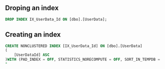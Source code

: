 ## Droping an index

```sql
DROP INDEX IX_UserData_Id ON [dbo].[UserData];
```

## Creating an index

```sql
CREATE NONCLUSTERED INDEX [IX_UserData_Id] ON [dbo].[UserData]
(
	[UserDataId] ASC
)WITH (PAD_INDEX = OFF, STATISTICS_NORECOMPUTE = OFF, SORT_IN_TEMPDB = OFF, IGNORE_DUP_KEY = OFF, DROP_EXISTING = OFF, ONLINE = OFF, ALLOW_ROW_LOCKS = ON, ALLOW_PAGE_LOCKS = ON) ON [PRIMARY]
"
```

